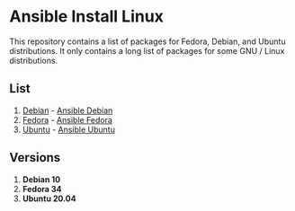 # Ansible Install Linux

This repository contains a list of packages for Fedora, Debian, and Ubuntu distributions. It only contains a long list of packages for some GNU / Linux distributions.

## List

1. [Debian](ansible-debian/debian-software.md) - [Ansible Debian](ansible-debian/)
2. [Fedora](ansible-fedora/fedora-software.md) - [Ansible Fedora](ansible-fedora/)
3. [Ubuntu](ansible-ubuntu/ubuntu-software.md) - [Ansible Ubuntu](ansible-ubuntu)

## Versions 

1. **Debian 10**
2. **Fedora 34**
3. **Ubuntu 20.04**